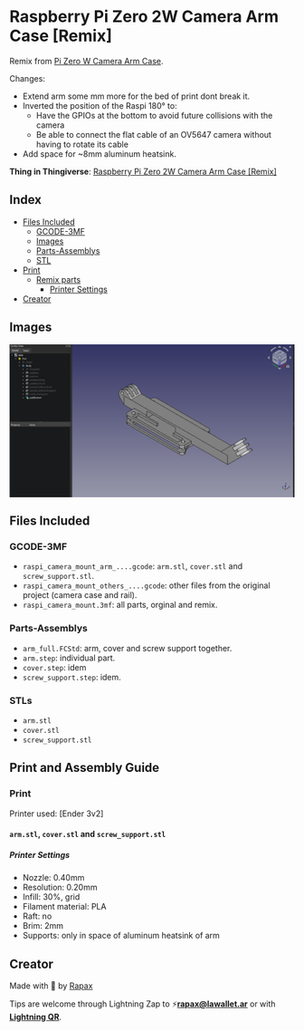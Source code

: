 # Raspberry Pi Zero 2W Camera Arm Case [Remix]

Remix from [Pi Zero W Camera Arm Case](https://www.thingiverse.com/thing:2406863).

Changes:

- Extend arm some mm more for the bed of print dont break it.
- Inverted the position of the Raspi 180° to:
  - Have the GPIOs at the bottom to avoid future collisions with the camera
  - Be able to connect the flat cable of an OV5647 camera without having to rotate its cable
- Add space for ~8mm aluminum heatsink.

**Thing in Thingiverse**: [Raspberry Pi Zero 2W Camera Arm Case [Remix]](https://www.thingiverse.com/thing:6661250)

## Index

- [Files Included](#files-included)
  - [GCODE-3MF](#gcode-3mf)
  - [Images](#images)
  - [Parts-Assemblys](#parts-assemblys)
  - [STL](#stl)
- [Print](#print)
  - [Remix parts](#armstl-coverstl-and-screw_supportstl)
    - [Printer Settings](#printer-settings)
- [Creator](#creator)

## Images

<div
  style="overflow-x: auto; white-space: nowrap; display: flex; align-items: center;"
>
  <img
    src="./Images/arm_freecad.png"
    alt="arm_freecad"
    style="display: inline-block; width: 800px; margin-right: 10px;"
  />
</div>

## Files Included

### GCODE-3MF

- `raspi_camera_mount_arm_....gcode`: `arm.stl`, `cover.stl` and `screw_support.stl`.
- `raspi_camera_mount_others_....gcode`: other files from the original project (camera case and rail).
- `raspi_camera_mount.3mf`: all parts, orginal and remix.

### Parts-Assemblys

- `arm_full.FCStd`: arm, cover and screw support together.
- `arm.step`: individual part.
- `cover.step`: idem
- `screw_support.step`: idem.

### STLs

- `arm.stl`
- `cover.stl`
- `screw_support.stl`

## Print and Assembly Guide

### Print

Printer used: [Ender 3v2]

#### `arm.stl`, `cover.stl` and `screw_support.stl`

##### Printer Settings

- Nozzle: 0.40mm
- Resolution: 0.20mm
- Infill: 30%, grid
- Filament material: PLA
- Raft: no
- Brim: 2mm
- Supports: only in space of aluminum heatsink of arm

## Creator

Made with :open_hands: by [Rapax](https://rapax.dev)

Tips are welcome through Lightning Zap to :zap:**rapax@lawallet.ar** or with [**Lightning QR**](https://wallet.lacrypta.ar/lnurlp/link/9ZxRDq).
